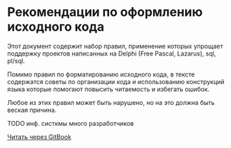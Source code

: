 # Рекомендации по оформлению исходного кода
Этот документ содержит набор правил, применение которых упрощает поддержку проектов написанных на Delphi (Free Pascal, Lazarus), sql, pl/sql. 

Помимо правил по форматированию исходного кода, в тексте содержатся советы по организации кода и использованию конструкций языка которые помогают повысить читаемость и избегать ошибок.

Любое из этих правил может быть нарушено, но на это должна быть веская причина.

TODO инф. систкмы много разработчиков

[Читать через GitBook](https://kverde.gitbooks.io/delphi-style-guide/content/)